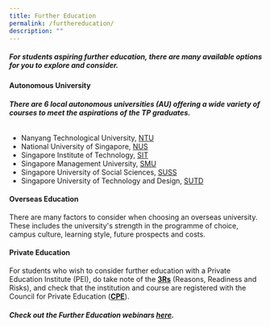 ```yaml
---
title: Further Education
permalink: /furthereducation/
description: ""
---
```

##### **For students aspiring further education, there are many available options for you to explore and consider.**

#### **Autonomous University**
###### **There are 6 local autonomous universities (AU) offering a wide variety of courses to meet the aspirations of the TP graduates.**

- Nanyang Technological University, [NTU](https://www.ntu.edu.sg/admissions) 
- National University of Singapore, [NUS](https://www.nus.edu.sg/oam/) 
- Singapore Institute of Technology, [SIT](https://www.singaporetech.edu.sg/) 
- Singapore Management University, [SMU](https://www.smu.edu.sg/)
- Singapore University of Social Sciences, [SUSS](https://www.suss.edu.sg/) 
- Singapore University of Technology and Design, [SUTD](https://www.sutd.edu.sg/)

#### **Overseas Education**
There are many factors to consider when choosing an overseas university. These includes the university's strength in the programme of choice, campus culture, learning style, future prospects and costs.

#### **Private Education**
For students who wish to consider further education with a Private Education Institute (PEI), do take note of the [**3Rs**](https://www.ssg.gov.sg/cpe/student-services/student-resources/key-facts-you-should-know/3Rs.html "https://www.ssg.gov.sg/cpe/student-services/student-resources/key-facts-you-should-know/3Rs.html") (Reasons, Readiness and Risks), and check that the institution and course are registered with the Council for Private Education ([**CPE**](https://www.ssg.gov.sg/cpe/pei.html)).

##### **Check out the Further Education webinars [here](/TPOF2022WebinarSchedule/).**